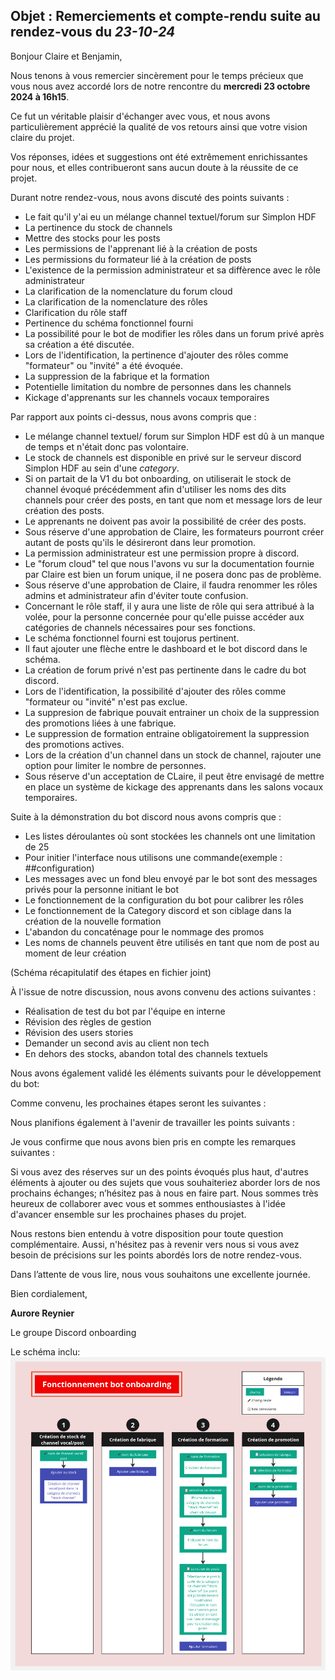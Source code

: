 ## Objet : Remerciements et compte-rendu suite au rendez-vous du _23-10-24_

Bonjour Claire et Benjamin,

Nous tenons à vous remercier sincèrement pour le temps précieux que vous nous avez accordé lors de notre rencontre du **mercredi 23 octobre 2024 à 16h15**.

Ce fut un véritable plaisir d'échanger avec vous, et nous avons particulièrement apprécié la qualité de vos retours ainsi que votre vision claire du projet.

Vos réponses, idées et suggestions ont été extrêmement enrichissantes pour nous, et elles contribueront sans aucun doute à la réussite de ce projet.

Durant notre rendez-vous, nous avons discuté des points suivants :

- Le fait qu'il y'ai eu un mélange channel textuel/forum sur Simplon HDF
- La pertinence du stock de channels
- Mettre des stocks pour les posts
- Les permissions de l'apprenant lié à la création de posts
- Les permissions du formateur lié à la création de posts
- L'existence de la permission administrateur et sa diffèrence avec le rôle administrateur
- La clarification de la nomenclature du forum cloud
- La clarification de la nomenclature des rôles
- Clarification du rôle staff
- Pertinence du schéma fonctionnel fourni
- La possibilité pour le bot de modifier les rôles dans un forum privé après sa création a été discutée.
- Lors de l'identification, la pertinence d'ajouter des rôles comme "formateur" ou "invité" a été évoquée.
- La suppression de la fabrique et la formation
- Potentielle limitation du nombre de personnes dans les channels
- Kickage d'apprenants sur les channels vocaux temporaires

Par rapport aux points ci-dessus, nous avons compris que :
- Le mélange channel textuel/ forum sur Simplon HDF est dû à un manque de temps et n'était donc pas volontaire.
- Le stock de channels est disponible en privé sur le serveur discord Simplon HDF au sein d'une *category*.
- Si on partait de la V1 du bot onboarding, on utiliserait le stock de channel évoqué précédemment afin d'utiliser les noms des dits channels pour créer des posts, en tant que nom et message lors de leur création des posts.
- Le apprenants ne doivent pas avoir la possibilité de créer des posts.
- Sous réserve d'une approbation de Claire, les formateurs pourront créer autant de posts qu'ils le désireront dans leur promotion.
- La permission administrateur est une permission propre à discord.
- Le "forum cloud" tel que nous l'avons vu sur la documentation fournie par Claire est bien un forum unique, il ne posera donc pas de problème.
- Sous réserve d'une approbation de Claire, il faudra renommer les rôles admins et administrateur afin d'éviter toute confusion.
- Concernant le rôle staff, il y aura une liste de rôle qui sera attribué à la volée, pour la personne concernée pour qu'elle puisse accéder aux catégories de channels nécessaires pour ses fonctions.
- Le schéma fonctionnel fourni est toujorus pertinent.
- Il faut ajouter une flèche entre le dashboard et le bot discord dans le schéma.
- La création de forum privé n'est pas pertinente dans le cadre du bot discord.
- Lors de l'identification, la possibilité d'ajouter des rôles comme "formateur ou "invité" n'est pas exclue.
- La suppresion de fabrique pouvait entrainer un choix de la suppression des promotions liées à une fabrique.
- Le suppression de formation entraine obligatoirement la suppression des promotions actives.
- Lors de la création d'un channel dans un stock de channel, rajouter une option pour limiter le nombre de personnes.
- Sous réserve d'un acceptation de CLaire, il peut être envisagé de mettre en place un système de kickage des apprenants dans les salons vocaux temporaires.

Suite à la démonstration du bot discord nous avons compris que :

- Les listes déroulantes où sont stockées les channels ont une limitation de 25
- Pour initier l'interface nous utilisons une commande(exemple : ##configuration)
- Les messages avec un fond bleu envoyé par le bot sont des messages privés pour la personne initiant le bot
- Le fonctionnement de la configuration du bot pour calibrer les rôles 
- Le fonctionnement de la Category discord et son ciblage dans la création de la nouvelle formation
- L'abandon du concaténage pour le nommage des promos
- Les noms de channels peuvent être utilisés en tant que nom de post au moment de leur création

(Schéma récapitulatif des étapes en fichier joint)


À l'issue de notre discussion, nous avons convenu des actions suivantes :

- Réalisation de test du bot par l'équipe en interne
- Révision des règles de gestion
- Révision des users stories 
- Demander un second avis au client non tech
- En dehors des stocks, abandon total des channels textuels 

Nous avons également validé les éléments suivants pour le développement du bot:



Comme convenu, les prochaines étapes seront les suivantes :



Nous planifions également à l'avenir de travailler les points suivants :



Je vous confirme que nous avons bien pris en compte les remarques suivantes :


Si vous avez des réserves sur un des points évoqués plus haut, d'autres éléments à ajouter ou des sujets que vous souhaiteriez aborder lors de nos prochains échanges; n’hésitez pas à nous en faire part. Nous sommes très heureux de collaborer avec vous et sommes enthousiastes à l'idée d'avancer ensemble sur les prochaines phases du projet.

Nous restons bien entendu à votre disposition pour toute question complémentaire. Aussi, n'hésitez pas à revenir vers nous si vous avez besoin de précisions sur les points abordés lors de notre rendez-vous.

Dans l’attente de vous lire, nous vous souhaitons une excellente journée.

Bien cordialement,

**Aurore Reynier**

Le groupe Discord onboarding

Le schéma inclu:
![schéma bot onboarding](./../../../assets/images/bot-onboarding-operation-diagram.jpg)
